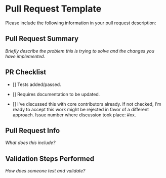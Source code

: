 <!--
===-----------------------------------------------------------------------------------===
Copyright (c) 2021 Calinescu Mihai, Bencu Bogdan

For copying notice, see https://github.com/CMihai99/medita/blob/main/COPYING.
For licenses we use, see https://github.com/CMihai99/medita/tree/main/LICENSES.
===-----------------------------------------------------------------------------------===
-->

# Pull Request Template

Please include the following information in your pull request description:

## Pull Request Summary

*Briefly describe the problem this is trying to solve and the changes you have implemented.*

## PR Checklist

-   [] Tests added/passed.

-   [] Requires documentation to be updated.

-   [] I've discussed this with core contributors already.
    If not checked, I'm ready to accept this work might be rejected in favor of a different approach.
    Issue number where discussion took place: #xx.

## Pull Request Info

*What does this include?*

## Validation Steps Performed

*How does someone test and validate?*
